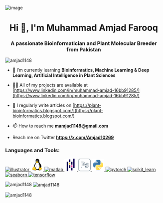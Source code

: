 ![image](https://github.com/user-attachments/assets/1c8b14a4-93a3-4c2b-b4b9-19a8117849f5)



<h1 align="center">Hi 👋, I'm Muhammad Amjad Farooq</h1>
<h3 align="center">A passionate Bioinformatician and Plant Molecular Breeder from Pakistan</h3>

<p align="left"> <img src="https://komarev.com/ghpvc/?username=amjad1148&label=Profile%20views&color=0e75b6&style=flat" alt="amjad1148" /> </p>

- 🌱 I’m currently learning **Bioinformatics, Machine Learning & Deep Learning, Artificial Intelligence in Plant Sciences**

- 👨‍💻 All of my projects are available at [https://www.linkedin.com/in/muhammad-amjad-16bb91285/](https://www.linkedin.com/in/muhammad-amjad-16bb91285/)

- 📝 I regularly write articles on [https://plant-bioinformatics.blogspot.com/](https://plant-bioinformatics.blogspot.com/)

- 📫 How to reach me **mamjad1148@gmail.com**
- Reach me on Twitter **https://x.com/Amjad10269**



<h3 align="left">Languages and Tools:</h3>
<p align="left"> <a href="https://www.adobe.com/in/products/illustrator.html" target="_blank" rel="noreferrer"> <img src="https://www.vectorlogo.zone/logos/adobe_illustrator/adobe_illustrator-icon.svg" alt="illustrator" width="40" height="40"/> </a> <a href="https://www.linux.org/" target="_blank" rel="noreferrer"> <img src="https://raw.githubusercontent.com/devicons/devicon/master/icons/linux/linux-original.svg" alt="linux" width="40" height="40"/> </a> <a href="https://www.mathworks.com/" target="_blank" rel="noreferrer"> <img src="https://upload.wikimedia.org/wikipedia/commons/2/21/Matlab_Logo.png" alt="matlab" width="40" height="40"/> </a> <a href="https://pandas.pydata.org/" target="_blank" rel="noreferrer"> <img src="https://raw.githubusercontent.com/devicons/devicon/2ae2a900d2f041da66e950e4d48052658d850630/icons/pandas/pandas-original.svg" alt="pandas" width="40" height="40"/> </a> <a href="https://www.photoshop.com/en" target="_blank" rel="noreferrer"> <img src="https://raw.githubusercontent.com/devicons/devicon/master/icons/photoshop/photoshop-line.svg" alt="photoshop" width="40" height="40"/> </a> <a href="https://www.python.org" target="_blank" rel="noreferrer"> <img src="https://raw.githubusercontent.com/devicons/devicon/master/icons/python/python-original.svg" alt="python" width="40" height="40"/> </a> <a href="https://pytorch.org/" target="_blank" rel="noreferrer"> <img src="https://www.vectorlogo.zone/logos/pytorch/pytorch-icon.svg" alt="pytorch" width="40" height="40"/> </a> <a href="https://scikit-learn.org/" target="_blank" rel="noreferrer"> <img src="https://upload.wikimedia.org/wikipedia/commons/0/05/Scikit_learn_logo_small.svg" alt="scikit_learn" width="40" height="40"/> </a> <a href="https://seaborn.pydata.org/" target="_blank" rel="noreferrer"> <img src="https://seaborn.pydata.org/_images/logo-mark-lightbg.svg" alt="seaborn" width="40" height="40"/> </a> <a href="https://www.tensorflow.org" target="_blank" rel="noreferrer"> <img src="https://www.vectorlogo.zone/logos/tensorflow/tensorflow-icon.svg" alt="tensorflow" width="40" height="40"/> </a> </p>

<p><img align="left" src="https://github-readme-stats.vercel.app/api/top-langs?username=amjad1148&show_icons=true&locale=en&layout=compact" alt="amjad1148" /></p>

<p>&nbsp;<img align="center" src="https://github-readme-stats.vercel.app/api?username=amjad1148&show_icons=true&locale=en" alt="amjad1148" /></p>

<p><img align="center" src="https://github-readme-streak-stats.herokuapp.com/?user=amjad1148&" alt="amjad1148" /></p>


<!--
**Amjad1148/Amjad1148** is a ✨ _special_ ✨ repository because its `README.md` (this file) appears on your GitHub profile.

Here are some ideas to get you started:

- 🔭 I’m currently working on ...
- 🌱 I’m currently learning ...
- 👯 I’m looking to collaborate on ...
- 🤔 I’m looking for help with ...
- 💬 Ask me about ...
- 📫 How to reach me: ...
- 😄 Pronouns: ...
- ⚡ Fun fact: ...
-->

